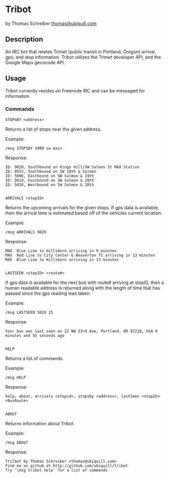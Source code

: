 # Tribot

by Thomas Schreiber <thomas@ubiquill.com>

## Description

An IRC bot that relates Trimet (public transit in Portland, Oregon) arrival,
gps, and stop information. Tribot utilizes the Trimet developer API, and the
Google Maps gecocode API.

## Usage

Tribot currently resides on Freenode IRC and can be messaged for information.

### Commands

    STOPSBY <address>

Returns a list of stops near the given address.

Example:

    /msg STOPSBY 1900 sw main

Response:

    ID: 9820, Southbound on Kings Hill/SW Salmon St MAX Station
    ID: 9553, Southbound on SW 18th & Salmon
    ID: 5006, Eastbound on SW Salmon & 19th
    ID: 5019, Eastbound on SW Salmon & 20th
    ID: 5018, Westbound on SW Salmon & 20th


    ARRIVALS <stopID>

Returns the upcoming arrivals for the given stops. If gps data is available,
then the arrival time is estimated based off of the vehicles current location.

Example:

    /msg ARRIVALS 9820

Response:

    MAX  Blue Line to Hillsboro arriving in 9 minutes
    MAX  Red Line to City Center & Beaverton TC arriving in 13 minutes
    MAX  Blue Line to Hillsboro arriving in 13 minutes


    LASTSEEN <stopID> <route#>

If gps data is available for the next bus with route# arriving at stopID, then
a human readable address is returned along with the length of time that has
passed since the gps reading was taken.

Example:

    /msg LASTSEEN 5020 15

Response:

    Your bus was last seen on 22 NW 23rd Ave, Portland, OR 97210, USA 0 minutes and 55 seconds ago


    HELP

Returns a list of commands.

Example:

    /msg HELP

Response:

    help, about, arrivals <stopid>, stopsby <address>, lastSeen <stopID> <BusRoute>


    ABOUT

Returns information about Tribot.

Example:

    /msg ABOUT

Response:

    Trilbot by Thomas Schreiber <thomas@ubiquill.com>
    Find me on github at http://github.com/ubiquill/tribot
    Try '\msg tribot help' for a list of commands
 
